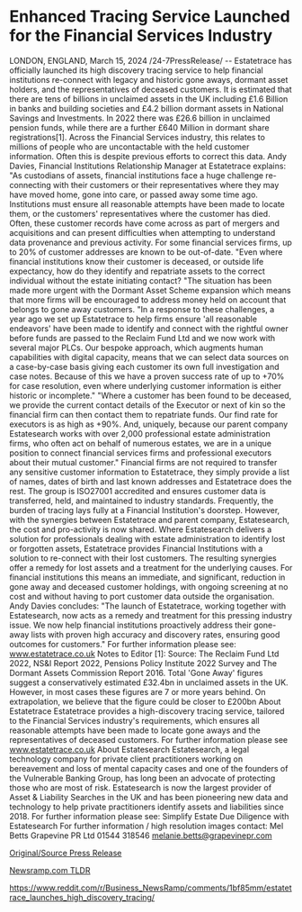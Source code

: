 # Enhanced Tracing Service Launched for the Financial Services Industry

LONDON, ENGLAND, March 15, 2024 /24-7PressRelease/ -- Estatetrace has officially launched its high discovery tracing service to help financial institutions re-connect with legacy and historic gone aways, dormant asset holders, and the representatives of deceased customers.   It is estimated that there are tens of billions in unclaimed assets in the UK including £1.6 Billion in banks and building societies and £4.2 billion dormant assets in National Savings and Investments. In 2022 there was £26.6 billion in unclaimed pension funds, while there are a further £640 Million in dormant share registrations[1]. Across the Financial Services industry, this relates to millions of people who are uncontactable with the held customer information. Often this is despite previous efforts to correct this data.   Andy Davies, Financial Institutions Relationship Manager at Estatetrace explains: "As custodians of assets, financial institutions face a huge challenge re-connecting with their customers or their representatives where they may have moved home, gone into care, or passed away some time ago. Institutions must ensure all reasonable attempts have been made to locate them, or the customers' representatives where the customer has died. Often, these customer records have come across as part of mergers and acquisitions and can present difficulties when attempting to understand data provenance and previous activity. For some financial services firms, up to 20% of customer addresses are known to be out-of-date.   "Even where financial institutions know their customer is deceased, or outside life expectancy, how do they identify and repatriate assets to the correct individual without the estate initiating contact?   "The situation has been made more urgent with the Dormant Asset Scheme expansion which means that more firms will be encouraged to address money held on account that belongs to gone away customers.   "In a response to these challenges, a year ago we set up Estatetrace to help firms ensure 'all reasonable endeavors' have been made to identify and connect with the rightful owner before funds are passed to the Reclaim Fund Ltd and we now work with several major PLCs. Our bespoke approach, which augments human capabilities with digital capacity, means that we can select data sources on a case-by-case basis giving each customer its own full investigation and case notes. Because of this we have a proven success rate of up to +70% for case resolution, even where underlying customer information is either historic or incomplete."  "Where a customer has been found to be deceased, we provide the current contact details of the Executor or next of kin so the financial firm can then contact them to repatriate funds. Our find rate for executors is as high as +90%. And, uniquely, because our parent company Estatesearch works with over 2,000 professional estate administration firms, who often act on behalf of numerous estates, we are in a unique position to connect financial services firms and professional executors about their mutual customer."  Financial firms are not required to transfer any sensitive customer information to Estatetrace, they simply provide a list of names, dates of birth and last known addresses and Estatetrace does the rest. The group is ISO27001 accredited and ensures customer data is transferred, held, and maintained to industry standards.   Frequently, the burden of tracing lays fully at a Financial Institution's doorstep. However, with the synergies between Estatetrace and parent company, Estatesearch, the cost and pro-activity is now shared. Where Estatesearch delivers a solution for professionals dealing with estate administration to identify lost or forgotten assets, Estatetrace provides Financial Institutions with a solution to re-connect with their lost customers. The resulting synergies offer a remedy for lost assets and a treatment for the underlying causes.  For financial institutions this means an immediate, and significant, reduction in gone away and deceased customer holdings, with ongoing screening at no cost and without having to port customer data outside the organisation.  Andy Davies concludes: "The launch of Estatetrace, working together with Estatesearch, now acts as a remedy and treatment for this pressing industry issue. We now help financial institutions proactively address their gone-away lists with proven high accuracy and discovery rates, ensuring good outcomes for customers."  For further information please see: www.estatetrace.co.uk  Notes to Editor [1]: Source: The Reclaim Fund Ltd 2022, NS&I Report 2022, Pensions Policy Institute 2022 Survey and The Dormant Assets Commission Report 2016. Total 'Gone Away' figures suggest a conservatively estimated £32.4bn in unclaimed assets in the UK. However, in most cases these figures are 7 or more years behind. On extrapolation, we believe that the figure could be closer to £200bn  About Estatetrace Estatetrace provides a high-discovery tracing service, tailored to the Financial Services industry's requirements, which ensures all reasonable attempts have been made to locate gone aways and the representatives of deceased customers. For further information please see www.estatetrace.co.uk  About Estatesearch Estatesearch, a legal technology company for private client practitioners working on bereavement and loss of mental capacity cases and one of the founders of the Vulnerable Banking Group, has long been an advocate of protecting those who are most of risk. Estatesearch is now the largest provider of Asset & Liability Searches in the UK and has been pioneering new data and technology to help private practitioners identify assets and liabilities since 2018. For further information please see: Simplify Estate Due Diligence with Estatesearch  For further information / high resolution images contact: Mel Betts Grapevine PR Ltd 01544 318546 melanie.betts@grapevinepr.com 

[Original/Source Press Release](https://www.24-7pressrelease.com/press-release/509253/enhanced-tracing-service-launched-for-the-financial-services-industry)
                    

[Newsramp.com TLDR](None) 

https://www.reddit.com/r/Business_NewsRamp/comments/1bf85mm/estatetrace_launches_high_discovery_tracing/